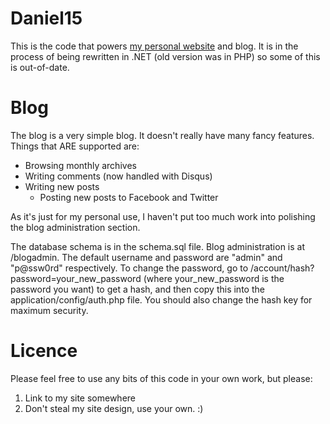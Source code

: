 Daniel15
========

This is the code that powers [my personal website](http://dan.cx/) and blog. It is in the process of
being rewritten in .NET (old version was in PHP) so some of this is out-of-date.

Blog
====
The blog is a very simple blog. It doesn't really have many fancy features. Things that ARE
supported are:

 - Browsing monthly archives
 - Writing comments (now handled with Disqus)
 - Writing new posts
   - Posting new posts to Facebook and Twitter
   
As it's just for my personal use, I haven't put too much work into polishing the blog administration
section. 

The database schema is in the schema.sql file. Blog administration is at /blogadmin. The default 
username and password are "admin" and "p@ssw0rd" respectively. To change the password, go to 
/account/hash?password=your_new_password (where your_new_password is the password you want) to get a
hash, and then copy this into the application/config/auth.php file. You should also change the hash
key for maximum security. 

Licence
=======
Please feel free to use any bits of this code in your own work, but please:

1. Link to my site somewhere
2. Don't steal my site design, use your own. :)
